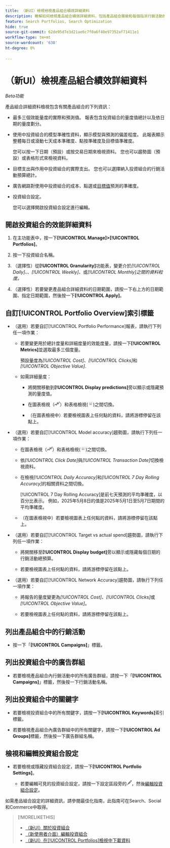 ```yaml
---
title: （新UI）檢視檢視產品組合績效詳細資料
description: 瞭解如何檢視產品組合績效詳細資料，包括產品組合層級和每個指派行銷活動的實際和預測量度。
feature: Search Portfolios, Search Optimization
hide: true
source-git-commit: 62de95d7e3d21ae6c7f0a6f40e97352af71411e1
workflow-type: tm+mt
source-wordcount: '638'
ht-degree: 0%

---
```


# （新UI）檢視產品組合績效詳細資料

*Beta功能*

<!-- Verify all, including why (if) the first report is for active and optimized portfolios(?), and why the other reports are for active portfolios, not optimized ones -->

產品組合詳細資料檢視包含有關產品組合的下列資訊：

* 最多三個效能量度的實際和預測值。 報表包含投資組合的量度值總計以及依日期的量度劃分。<!-- Not for active portfolios only?  -->

* 使用中投資組合的模型準確性資料，顯示模型與預測的偏差程度。 此報表顯示整體每日或滾動七天成本準確度、點按準確度及目標值準確度。

  您可以按一下日期（預設）或按交易日期來檢視資料。   您也可以趨勢圖（預設）或表格形式來檢視資料。

* 目標支出與作用中投資組合的實際支出。 您也可以選擇納入投資組合的行銷活動預算總計。

* 廣告網路對使用中投資組合的成本、點選或[目標值](/help/search-social-commerce/glossary.md#o-p)預測的準確度。<!-- Verify -->

* 投資組合設定。

  您可以選擇開啟投資組合設定進行編輯。

## 開啟投資組合的效能詳細資料

1. 在主功能表中，按一下&#x200B;**[!UICONTROL Manage]>[!UICONTROL Portfolios]**。

1. 按一下投資組合名稱。

1. （選擇性）從&#x200B;**[!UICONTROL Granularity]**&#x200B;功能表，變更介於&#x200B;*[!UICONTROL Daily]、*、*[!UICONTROL Weekly]、*&#x200B;或&#x200B;*[!UICONTROL Monthly]之間的資料粒度。*

1. （選擇性）若要變更產品組合詳細資料的日期範圍，請按一下右上方的日期範圍、指定日期範圍，然後按一下&#x200B;**[!UICONTROL Apply]**。

## 自訂[!UICONTROL Portfolio Overview]索引標籤

* （選用）若要自訂[!UICONTROL Portfolio Performance]報表，請執行下列任一項作業：

   * 若要變更用於總計度量和詳細度量的效能度量，請按一下&#x200B;**[!UICONTROL Metrics]**&#x200B;並選取最多三個度量。

     預設量度為&#x200B;*[!UICONTROL Cost]*、*[!UICONTROL Clicks]*&#x200B;和&#x200B;*[!UICONTROL Objective Value]*.<!-- What else is available: the advertiser's revenue metrics? Anything else from the ad networks? -->

   * 如需詳細量度：

      * 將開關移動到&#x200B;**[!UICONTROL Display predictions]**&#x200B;旁以顯示或隱藏預測的量度值。

      * 在圖表檢視（![圖表檢視](/help/search-social-commerce/assets/chart-view.png "圖表檢視")）和表格檢視(![表格檢視](/help/search-social-commerce/assets/table-view.png "表格檢視"))之間切換。

      * （在圖表檢視中）若要檢視圖表上任何點的資料，請將游標停留在該點上。

* （選用）若要自訂[!UICONTROL Model accuracy]趨勢圖，請執行下列任一項作業：

   * 在圖表檢視（![圖表檢視](/help/search-social-commerce/assets/chart-view.png "圖表檢視")）和表格檢視(![表格檢視](/help/search-social-commerce/assets/table-view.png "表格檢視"))之間切換。

   * 依&#x200B;*[!UICONTROL Click Date]*&#x200B;與&#x200B;*[!UICONTROL Transaction Date]*&#x200B;切換檢視資料。

   * 在檢視&#x200B;*[!UICONTROL Daily Accuracy]*&#x200B;和&#x200B;*[!UICONTROL 7 Day Rolling Accuracy]*&#x200B;的相關資料之間切換。

     [!UICONTROL 7 Day Rolling Accuracy]是前七天預測的平均準確度，以百分比表示。 例如，2025年5月8日的值是2025年5月1日至5月7日期間的平均準確度。

   * （在圖表檢視中）若要檢視圖表上任何點的資料，請將游標停留在該點上。

* （選用）若要自訂[!UICONTROL Target vs actual spend]趨勢圖，請執行下列任一項作業：

   * 將開關移至&#x200B;**[!UICONTROL Display budget]**&#x200B;旁以顯示或隱藏每個日期的行銷活動總預算。

   * 若要檢視圖表上任何點的資料，請將游標停留在該點上。

* （選用）若要自訂[!UICONTROL Network Accuracy]趨勢圖，請執行下列任一項作業：

   * 將報告的量度變更為&#x200B;*[!UICONTROL Cost]*、*[!UICONTROL Clicks]*&#x200B;或&#x200B;*[!UICONTROL Objective Value]*。

   * 若要檢視圖表上任何點的資料，請將游標停留在該點上。

## 列出產品組合中的行銷活動

* 按一下「**[!UICONTROL Campaigns]**」標籤。

## 列出投資組合中的廣告群組

* 若要檢視產品組合內行銷活動中的所有廣告群組，請按一下「**[!UICONTROL Campaigns]**」標籤，然後按一下行銷活動名稱。

## 列出投資組合中的關鍵字

* 若要檢視投資組合中的所有關鍵字，請按一下&#x200B;**[!UICONTROL Keywords]**&#x200B;索引標籤。

* 若要檢視產品組合內廣告群組中的所有關鍵字，請按一下&#x200B;**[!UICONTROL Ad Groups]**&#x200B;標籤，然後按一下廣告群組名稱。

## 檢視和編輯投資組合設定

* 若要檢視或隱藏投資組合設定，請按一下&#x200B;**[!UICONTROL Portfolio Settings]**。

   * 若要編輯可見的投資組合設定，請按一下設定區段旁的![編輯](/help/search-social-commerce/assets/edit.png "編輯")，然後[編輯投資組合設定](portfolio-edit.md)。

如需產品組合設定的詳細資訊，請參閱最佳化指南，此指南可在Search、Social和Commerce中取得。

>[!MORELIKETHIS]
>
>* [（新UI）關於投資組合](portfolio-about.md)
>* [ （新使用者介面）編輯投資組合](portfolio-edit.md)
>* [ （新UI）在[!UICONTROL Portfolios]檢視中下載資料](portfolio-view-report.md)
